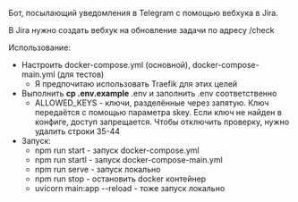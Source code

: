 Бот, посылающий уведомления в Telegram с помощью вебхука в Jira.

В Jira нужно создать вебхук на обновление задачи по адресу /check

Использование:
- Настроить docker-compose.yml (основной), docker-compose-main.yml (для тестов)
  - Я предпочитаю использовать Traefik для этих целей
- Выполнить __cp .env.example__ .env и заполнить .env соответственно
  - ALLOWED_KEYS - ключи, разделённые через запятую. 
  Ключ передаётся с помощью параметра skey. 
  Если ключ не найден в конфиге, доступ запрещается.
  Чтобы отключить проверку, нужно удалить строки 35-44
- Запуск:
  - npm run start - запуск docker-compose.yml
  - npm run startl - запуск docker-compose-main.yml
  - npm run serve - запуск локально
  - npm run stop - остановить docker контейнер
  - uvicorn main:app --reload - тоже запуск локально
